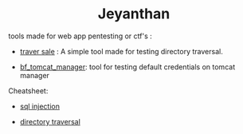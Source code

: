 <h1 align="center">Jeyanthan</h1>


tools made for web app pentesting or ctf's : 


- [traver sale](https://github.com/jjeyanthan/traver_sale) : A simple tool made for testing directory traversal.

- [bf_tomcat_manager](https://github.com/jjeyanthan/bf_tomcat_manager): tool for testing default credentials on tomcat manager



Cheatsheet:

- [sql injection](https://github.com/jjeyanthan/portswigger_lab/blob/main/sql_injection/CHEATSHEET.md)

- [directory traversal](https://github.com/jjeyanthan/portswigger_lab/blob/main/directory_traversal/CHEATSHEET.md)
